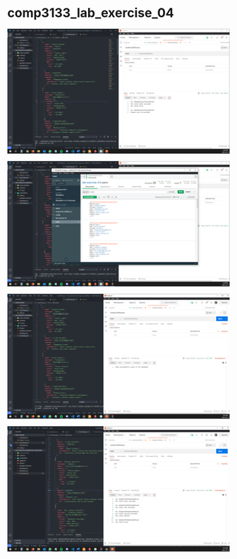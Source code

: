 # comp3133_lab_exercise_04

![](screenshots/Screenshot%202021-02-15%20182809.png)

![](screenshots/Screenshot%202021-02-15%20182845.png)

![](screenshots/Screenshot%202021-02-15%20183241.png)

![](screenshots/Screenshot%202021-02-15%20185802.png)